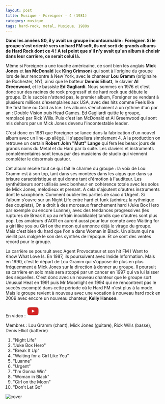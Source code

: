 ```yaml
---
layout: post
title: Musique - Foreigner - 4 (1981)
category: musique
tags: hard-rock, metal, Musique, 1980s
---
```


**Dans les années 80, il y avait un groupe incontournable : Foreigner. Si le groupe s'est orienté vers un hard FM soft, ils ont sorti de grands albums de Hard Rock dont ce 4 ! A tel point que s'il n'y avait qu'un album à choisir dans leur carrière, ce serait celui là.**

Même si Foreigner a une touche américaine, ce sont bien les anglais **Mick Jones** et **Ian McDonald** (ex **King Crimson**) qui sont à l'origine du groupe lors de leur rencontre à New York, avec le chanteur **Lou Gramm** (originaire de Rochester, NY), ainsi que le batteur **Dennis Elliott**, le clavier **Al Greenwood**, et le bassiste **Ed Gagliardi**. Nous sommes en 1976 et c'est donc sur des racines de rock progressif et de hard rock que débute le groupe. Et le succès n'attend pas, le premier album, Foreigner se vendant à plusieurs millions d'exemplaires aux USA, avec des hits comme Feels like the first time ou Cold as Ice. Les albums s'enchainent à un rythme d'un par an : Double Vision puis Head Games. Ed Gagliardi quitte le groupe, remplacé par Rick Wills. Puis c'est Ian McDonald et Al Greenwood qui sont mis dehors par un Mick Jones devenu l'incontestable leader.

C'est donc en 1981 que Foreigner se lance dans la fabrication d'un nouvel album avec un line-up allégé. Il s'appellera simplement 4. A la production on retrouve un certain **Robert John "Mutt" Lange** qui fera les beaux jours de grands noms du Metal et du Hard par la suite. Les claviers et instruments complémentaires sont tenus par des musiciens de studio qui viennent compléter le désormais quatuor.

Cet album recèle tout ce qui fait le charme du groupe : la voix de Lou Gramm est à son top, tant dans ses montées dans les aigus que dans sa brisure caractéristique et qui donne tant d'émotion à l'auditeur. Les synthétiseurs sont utilisés avec bonheur en cohérence totale avec les solos de Mick Jones, mélodieux et prenant. A cela s'ajoutent d'autres instruments dont le saxophone. Comment oublier les parties de saxo d'Urgent. Si l'album s'ouvre sur un Night Life entre hard et funk (admirez la rythmique des couplets), On a droit à des morceaux franchement hard (Juke Box Hero par exemple ou encore Luanne), avec des tendances progressives (les ruptures de Break it up au refrain inoubliable) tandis que d'autres sont plus pop. Les amateurs d'AOR en auront aussi pour leur compte avec Waiting for a girl like you ou Girl on the moon qui annonce déjà le virage du groupe. Mais c'est bien du hard que l'on a dans Woman in Black. Un album qui ne vieillit pas malgré le son des synthés de l'époque. Et ce sont des ventes record pour le groupe.

La carrière se poursuit avec Agent Provocateur et son hit FM I Want to Know What Love Is. En 1987, ils poursuivent avec Inside Information. Mais en 1990, c'est le départ de Lou Gramm qui s'oppose de plus en plus fréquemment à Mick Jones sur la direction à donner au groupe. Il poursuit sa carrière en solo mais sera stoppé par un cancer en 1997 qui va lui laisser des séquelles. C'est donc avec un nouveau chanteur que le groupe sort Unusual Heat en 1991 puis Mr Moonlight en 1994 qui ne rencontrent pas le succès escompté dans cette période où le Hard FM n'est plus à la mode. Mais le groupe revient à nouveau avec une vocation à nouveau hard rock en 2009 avec encore un nouveau chanteur, **Kelly Hansen**.


En video : [![video](/images/youtube.png)](https://www.youtube.com/watch?v=WyGyPYP2zBI)

Membres : Lou Gramm (chant), Mick Jones (guitare), Rick Wills (basse), Denis Elliot (batterie)

1. "Night Life" 
2. "Juke Box Hero" 
3. "Break It Up" 
4. "Waiting for a Girl Like You" 
5. "Luanne" 
6. "Urgent" 
7. "I'm Gonna Win" 
8. "Woman in Black" 
9. "Girl on the Moon" 
10. "Don't Let Go"

![cover](https://filedn.eu/llqi9IBxlYouGRXYG2xlROb/img/2009/foreigner4.jpg)
